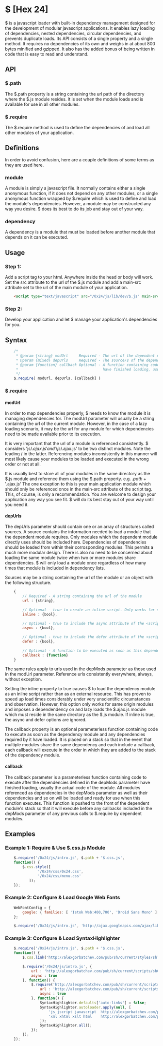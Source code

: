 # $ [Hex 24]

$ is a javascript loader with built-in dependency management designed for the development of modular javascript applications. It enables lazy loading of dependencies, nested dependencies, circular dependencies, and prevents duplicate loads. Its API consists of a single property and a single method. It requires no dependencies of its own and weighs in at about 800 bytes minified and gzipped. It also has the added bonus of being written in code that is easy to read and understand.

## API

### $.path

The $.path property is a string containing the url path of the directory where the $.js module resides. It is set when the module loads and is available for use in all other modules.

### $.require

The $.require method is used to define the dependencies of and load all other modules of your application.

## Definitions

In order to avoid confusion, here are a couple definitions of some terms as they are used here.

### module

A module is simply a javascript file. It normally contains either a single anonymous function, if it does not depend on any other modules, or a single anonymous function wrapped by $.require which is used to define and load the module's dependencies. However, a module may be constructed any way you desire. $ does its best to do its job and stay out of your way.

### dependency

A dependency is a module that must be loaded before another module that depends on it can be executed.

## Usage

### Step 1:

Add a script tag to your html. Anywhere inside the head or body will work. Set the src attribute to the url of the $.js module and add a main-src attribute set to the url of the main module of your application.

``` html
	<script type="text/javascript" src="/0x24/js/lib/dev/$.js" main-src="/0x24/js/intro.js"></script>
```

### Step 2:

Develop your application and let $ manage your application's dependencies for you.

## Syntax

``` js
	/*
	 * @param {string} modUrl     Required - The url of the dependent module
	 * @param {mixed} depUrls     Required - The source/s of the dependencies of the dependent module
	 * @param {function} callback Optional - A function containing code to execute after the dependencies
	 *                                       have finished loading, usually the actual code of the module
	 */
	$.require( modUrl, depUrls, [callback] )
```	

### $.require

#### modUrl

In order to map dependencies properly, $ needs to know the module it is managing dependencies for. The modUrl parameter will usually be a string containing the url of the current module. However, in the case of a lazy loading scenario, it may be the url for any module for which dependencies need to be made available prior to its execution.

It is very important that the url of a module is referenced consistently. $ considers 'js/$.ajax.js' and '/js/$.ajax.js' to be two distinct modules. Note the leading / in the latter. Referencing modules inconsistently in this manner will most likely cause your modules to be loaded and executed in the wrong order or not at all.

It is usually best to store all of your modules in the same directory as the $.js module and reference them using the $.path property. e.g. $.path + '$.ajax.js' The one exception to this is your main application module which should only be referenced once in the main-src attribute of the script tag. This, of course, is only a recommendation. You are welcome to design your application any way you see fit. $ will do its best stay out of your way until you need it.

#### depUrls

The depUrls parameter should contain one or an array of structures called sources. A source contains the information needed to load a module that the dependent module requires. Only modules which the dependent module directly uses should be included here. Dependencies of dependencies should be loaded from within their corrosponding modules. This permits a much more modular design. There is also no need to be concerned about loading the same module twice when two or more modules share dependencies. $ will only load a module once regardless of how many times that module is included in dependency lists.

Sources may be a string containing the url of the module or an object with the following structure.

``` js
	{
	    // Required - A string containing the url of the module
	    url : {string},
	     
	    // Optional - true to create an inline script. Only works for same origin scripts. - Default: false
	    inline : {bool},
	     
	    // Optional - true to include the async attribute of the <script> tag. - Default: false
	    async : {bool},
	     
	    // Optional - true to include the defer attribute of the <script> tag. - Default: false
	    defer : {bool},
	     
	    // Optional - A function to be executed as soon as this dependency module and its dependencies are loaded
	    callback : {function}
	}
```

The same rules apply to urls used in the depMods parameter as those used in the modUrl parameter. Reference urls consistently everywhere, always, without exception.

Setting the inline property to true causes $ to load the dependency module as an inline script rather than                            as an external resource. This has proven to speed up load times considerably under very unscientific circumstances and observation. However, this option only works for same origin modules and	imposes a dependendency on and lazy loads the $.ajax.js module which must reside in the same directory as the $.js module. If inline is true, the async and defer options are ignored.

The callback property is an optional parameterless function containing code to execute as soon as the dependency module and any dependencies required by it have loaded. It is placed on a stack so that in the event that multiple modules share the same dependency and each include a callback, each callback will execute in the order in which they are added to the stack of the dependency module.

#### callback

The callback parameter is a parameterless function containing code to execute after the dependencies defined in the depMods parameter have finished loading, usually the actual code of the module. All modules	referenced as dependencies in the depMods parameter as well as their dependencies and so on will be loaded and ready for use when this function executes. This function is pushed to the front of the dependent module's stack so that it will execute before any callbacks included in the depMods parameter of any previous calls to $.require by dependent modules.

## Examples

### Example 1: Require & Use $.css.js Module

``` js
	$.require('/0x24/js/intro.js', $.path + '$.css.js',
	function() {
	    $.css.style([
	           '/0x24/css/0x24.css',
	           '/0x24/css/menu.css'
	       ]);
	});
```

### Example 2: Configure & Load Google Web Fonts

``` js
	WebFontConfig = {
	    google: { families: [ 'Istok Web:400,700', 'Droid Sans Mono' ] }
	};
	 
	$.require('/0x24/js/intro.js', 'http://ajax.googleapis.com/ajax/libs/webfont/1/webfont.js');
```

### Example 3: Configure & Load SyntaxHighlighter

``` js
	$.require('/0x24/js/intro.js', $.path + '$.css.js',
	function() {
	    $.css.link('http://alexgorbatchev.com/pub/sh/current/styles/shThemeMidnight.css');
	     
	    $.require('/0x24/js/intro.js', {
	        url : 'http://alexgorbatchev.com/pub/sh/current/scripts/shCore.js',
	        async : true
	    }, function() {
	        $.require('http://alexgorbatchev.com/pub/sh/current/scripts/shCore.js', {
	            url : 'http://alexgorbatchev.com/pub/sh/current/scripts/shAutoloader.js',
	            async : true
	        }, function() {
	            SyntaxHighlighter.defaults['auto-links'] = false;
	            SyntaxHighlighter.autoloader.apply(null, [
	                'js jscript javascript  http://alexgorbatchev.com/pub/sh/current/scripts/shBrushJScript.js',
	                'xml xhtml xslt html    http://alexgorbatchev.com/pub/sh/current/scripts/shBrushXml.js'
	            ]);
	            SyntaxHighlighter.all();
	        });
	    });
	});
```